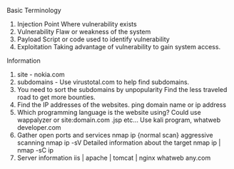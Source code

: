 Basic Terminology
1. Injection Point
  Where vulnerability exists
2. Vulnerability
  Flaw or weakness of the system
3. Payload
  Script or code used to identify vulnerability
4. Exploitation
  Taking advantage of vulnerability to gain system access. 
  
Information
1. site - nokia.com
2. subdomains - 
  Use virustotal.com to help find subdomains.
3. You need to sort the subdomains by unpopularity
    Find the less traveled road to get more bounties.
4. Find the IP addresses of the websites.
   ping domain name or ip address 
5. Which programming language is the website using? 
  Could use wappalyzer or site:domain.com .jsp etc...
  Use kali program, whatweb developer.com 
6. Gather open ports and services 
   nmap ip {normal scan} 
   aggressive scanning
   nmap ip -sV
   Detailed information about the target 
   nmap ip | nmap -sC ip 
7. Server information 
  iis | apache | tomcat | nginx
  whatweb any.com 
  
